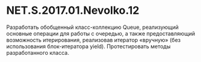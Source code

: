 # NET.S.2017.01.Nevolko.12

Разработать обобщенный класс-коллекцию Queue, реализующий основные операции для работы с очередью, а также предоставляющий возможность итерирования, реализовав итератор «вручную» (без использования блок-итератора yield). Протестировать методы разработанного класса.
